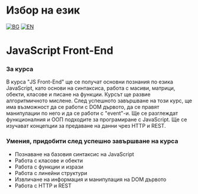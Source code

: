 # Избор на език

[![BG](https://img.shields.io/badge/LANG-BG-red.svg)](https://github.com/Ivan-Plamenov/MyCourses/blob/main/SoftUni/Python_Web_Developer/10_JS_Front_End/README.bg.md)
[![EN](https://img.shields.io/badge/LANG-EN-blue.svg)](https://github.com/Ivan-Plamenov/MyCourses/blob/main/SoftUni/Python_Web_Developer/10_JS_Front_End/README.md)

# JavaScript Front-End

### За курса

В курса "JS Front-End" ще се получат основни познания по езика JavaScript, като основи на синтаксиса, работа с масиви, матрици, обекти, класове и писане на функции. Курсът ще развие алгоритмичното 
мислене. След успешното завършване на този курс, ще има възможност да се работи с DOM дървото, да се правят манипулации по него и да се работи с "event"-и. Ще се разглеждат функционалния и ООП подходите 
за програмиране с JavaScript. Ще се изучават концепции за предаване на данни чрез HTTP и REST.

### Умения, придобити след успешно завършване на курса

- Познаване на базовия синтаксис на JavaScript
- Работа с класове и обекти
- Работа с функции и изрази
- Работа с линейни структури
- Извличане на информация и манипулация на DOM дървото
- Работа с HTTP и REST
